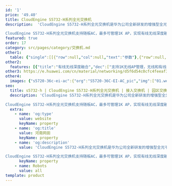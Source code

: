 ```yaml
---
id: '1'
price: '49.40'
title: CloudEngine S5732-H系列全光交换机
description:  'CloudEngine S5732-H系列全光交换机是华为公司全新研发的增强型全光千兆/万兆混合交换机，可以提供24口及48口全光接入端口，及固定6*40GE上行端口。

CloudEngine S5732-H系列全光交换机支持随板AC，最多可管理1K AP，实现有线无线深度融合；具备业务随行能力，提供一致的用户体验；具备VxLAN能力，支持网络虚拟化功能，满足园区网络一网多用的需求；同时，该系列交换机内置安全探针，支持异常流量检测、加密流量的威胁分析，以及全网威胁诱捕等功能，是大中型园区网络汇聚及接入、小型园区网核心以及数据中心接入的最佳选择。'
featured: true
order: 17
category: src/pages/category/交换机.md
other1: 
  table: {"single":[[{"row":null,"col":null,"text":"参数"},{"row":null,"col":null,"text":"CloudEngine S5732-H24S6Q"},{"row":null,"col":null,"text":"CloudEngine S5732-H48S6Q"}],[{"row":null,"col":null,"text":"包转发率"},{"row":null,"col":null,"text":"450/522Mpps"},{"row":null,"col":null,"text":"486/558Mpps"}],[{"row":null,"col":null,"text":"交换容量"},{"row":null,"col":null,"text":"2.4/24Tbps"},{"row":null,"col":null,"text":"2.4/24Tbps"}],[{"row":null,"col":null,"text":"固定端口"},{"row":null,"col":null,"text":"20个千兆SFP，4个万兆SFP+，6个40GE QSFP+"},{"row":null,"col":null,"text":"44个千兆SFP，4个万兆SFP+，6个40GE QSFP+"}],[{"row":null,"col":null,"text":"无线业务"},{"row":null,"col":"2","text":"支持管理1K AP\n支持AP接入控制、AP域管理和AP配置模板管理\n支持射频管理、统一静态配置和集中动态管理\n支持WLAN基本业务、QoS、安全和用户管理\n支持CAPWAP、Tag/终端定位、频谱分析"}],[{"row":null,"col":null,"text":"iPCA质量感知"},{"row":null,"col":"2","text":"支持直接对业务报文标记以获得丢包数量和丢包率的实时统计\n支持二三层网络网络级和设备级丢包数量和丢包率统计"}],[{"row":null,"col":null,"text":"SVF极简运维"},{"row":null,"col":"2","text":"支持作为Parent管理接入交换机和AP\n支持2层AS架构\n支持与第三方厂商混合组网管理"}],[{"row":null,"col":null,"text":"VxLAN特性"},{"row":null,"col":"2","text":"支持VxLAN二层网关、三层网关\n支持集中式网关，分布式网关\n支持BGP-EVPN\n支持通过Netconf进行配置"}],[{"row":null,"col":null,"text":"安全特性"},{"row":null,"col":"2","text":"支持加密通信分析（ECA）\n支持威胁诱捕技术\n支持全网安全协防"}],[{"row":null,"col":null,"text":"互通性"},{"row":null,"col":"2","text":"VBST基于VLAN生成树协议（和PVST/PVST+/RPVST 互通）\nLNP 链路类型协商协议（和DTP相似功能）\nVCMP VLAN集中管理协议（和VTP相似功能）\n详细的互联互通认证与报告，请访问这里。"}]]}
other2:
  features: [{"title":"有线无线深度融合","dec":["支持1K无线AP管理，无线和有线的融合策略管理；突破了外置AC转发性能的瓶颈，从容面向Wi-Fi 6时代"]},{"title":"网络智能运维","dec":["支持Telemetry技术，实时采集设备数据，配合园区网络分析器及时发现影响用户体验的网络问题，精准保障用户体验"]},{"title":"集成安全能力","dec":["通过内置的安全探针识别潜在的威胁流量，配合HiSec Insight系统进行安全威胁事件检测，实现全网安全协防"]}]
other3: https://e.huawei.com/cn/material/networking/d5f6d54c0cfc4feeaf3e9d119711127e
other4:
  images: {"s5720-36c-ei-ac":{"org":"S5720-36C-EI-AC_pic","img":["01.webp","02.webp","03.webp","04.webp","07.webp","08.webp"]}}
seo:
  title: s5732-h | CloudEngine S5732-H系列全光交换机 | 接入交换机 | 园区交换机 | 交换机 | 企业网络
  description: 'CloudEngine S5732-H系列全光交换机是华为公司全新研发的增强型全光千兆/万兆混合交换机，可以提供24口及48口全光接入端口，及固定6*40GE上行端口。

CloudEngine S5732-H系列全光交换机支持随板AC，最多可管理1K AP，实现有线无线深度融合；具备业务随行能力，提供一致的用户体验；具备VxLAN能力，支持网络虚拟化功能，满足园区网络一网多用的需求；同时，该系列交换机内置安全探针，支持异常流量检测、加密流量的威胁分析，以及全网威胁诱捕等功能，是大中型园区网络汇聚及接入、小型园区网核心以及数据中心接入的最佳选择。'
  extra:
    - name: 'og:type'
      value: website
      keyName: property
    - name: 'og:title'
      value: 河南网田
      keyName: property
    - name: 'og:description'
      value: 'CloudEngine S5732-H系列全光交换机是华为公司全新研发的增强型全光千兆/万兆混合交换机，可以提供24口及48口全光接入端口，及固定6*40GE上行端口。

CloudEngine S5732-H系列全光交换机支持随板AC，最多可管理1K AP，实现有线无线深度融合；具备业务随行能力，提供一致的用户体验；具备VxLAN能力，支持网络虚拟化功能，满足园区网络一网多用的需求；同时，该系列交换机内置安全探针，支持异常流量检测、加密流量的威胁分析，以及全网威胁诱捕等功能，是大中型园区网络汇聚及接入、小型园区网核心以及数据中心接入的最佳选择。'
      keyName: property
    - name: Robots
      value: all
template: product
---
```

